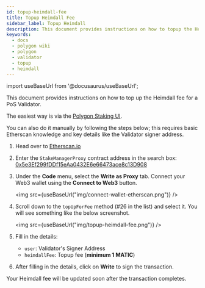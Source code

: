 ```yaml
---
id: topup-heimdall-fee
title: Topup Heimdall Fee
sidebar_label: Topup Heimdall
description: This document provides instructions on how to topup the Heimdall fee for a Validator.
keywords:
  - docs
  - polygon wiki
  - polygon
  - validator
  - topup
  - heimdall
---
```


import useBaseUrl from '@docusaurus/useBaseUrl';

This document provides instructions on how to top up the Heimdall fee for a PoS Validator. 

The easiest way is via the [Polygon Staking UI](https://staking.polygon.technology/account).

You can also do it manually by following the steps below; this requires basic Etherscan knowledge and key details like the Validator signer address.

1. Head over to [Etherscan.io](https://etherscan.io)

2. Enter the `StakeManagerProxy` contract address in the search box: [0x5e3Ef299fDDf15eAa0432E6e66473ace8c13D908](https://etherscan.io/address/0x5e3Ef299fDDf15eAa0432E6e66473ace8c13D908)

3. Under the **Code** menu, select the **Write as Proxy** tab. Connect your Web3 wallet using the **Connect to Web3** button.

    <img src={useBaseUrl("img/connect-wallet-etherscan.png")} />

4. Scroll down to the `topUpForFee` method (#26 in the list) and select it. You will see something like the below screenshot.

    <img src={useBaseUrl("img/topup-heimdall-fee.png")} />

5. Fill in the details:

    - `user`: Validator's Signer Address
    - `heimdallFee`: Topup fee (**minimum 1 MATIC**)

6. After filling in the details, click on **Write** to sign the transaction.

Your Heimdall fee will be updated soon after the transaction completes.
